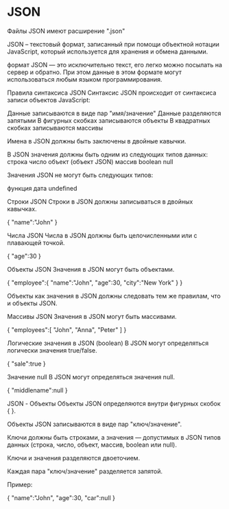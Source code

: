 # JSON

Файлы JSON имеют расширение ".json"

JSON – текстовый формат, записанный при помощи объектной нотации JavaScript, который используется для хранения и обмена данными.

формат JSON — это исключительно текст, его легко можно посылать на сервер и обратно. При этом данные в этом формате могут использоваться любым языком программирования.

Правила синтаксиса JSON
Синтаксис JSON происходит от синтаксиса записи объектов JavaScript:

Данные записываются в виде пар "имя/значение"
Данные разделяются запятыми
В фигурных скобках записываются объекты
В квадратных скобках записываются массивы

Имена в JSON должны быть заключены в двойные кавычки.

В JSON значения должны быть одним из следующих типов данных:
строка
число
объект (объект JSON)
массив
boolean
null

Значения JSON не могут быть следующих типов:

функция
дата
undefined

Строки JSON
Строки в JSON должны записываться в двойных кавычках.

{ "name":"John" }

Числа JSON
Числа в JSON должны быть целочисленными или с плавающей точкой.

{ "age":30 }

Объекты JSON
Значения в JSON могут быть объектами.

{ "employee":{ "name":"John", "age":30, "city":"New York" } }

Объекты как значения в JSON должны следовать тем же правилам, что и объекты JSON.

Массивы JSON
Значения в JSON могут быть массивами.

{ "employees":[ "John", "Anna", "Peter" ] }

Логические значения в JSON (boolean)
В JSON могут определяться логически значения true/false.

{ "sale":true }

Значение null
В JSON могут определяться значения null.

{ "middlename":null }

JSON - Объекты
Объекты JSON определяются внутри фигурных скобок { }.

Объекты JSON записываются в виде пар "ключ/значение".

Ключи должны быть строками, а значения — допустимых в JSON типов данных (строка, число, объект, массив, boolean или null).

Ключи и значения разделяются двоеточием.

Каждая пара "ключ/значение" разделяется запятой.

Пример:

{ "name":"John", "age":30, "car":null }
